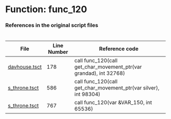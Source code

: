 # Function: func_120 
### References in the original script files

#

| File | Line Number | Reference code |
| --- | --- | --- |
| [davhouse.tsct](../../../out/davhouse.tsct#L178) | 178 | call func_120(call get_char_movement_ptr(var grandad), int 32768) |
| [s_throne.tsct](../../../out/s_throne.tsct#L586) | 586 | call func_120(call get_char_movement_ptr(var silver), int 98304) |
| [s_throne.tsct](../../../out/s_throne.tsct#L767) | 767 | call func_120(var &VAR_150, int 65536) |
